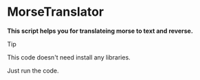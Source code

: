 # MorseTranslator

**This script helps you for translateing morse to text and reverse.**

> [!TIP]
> This code doesn't need install any libraries.

Just run the code.

